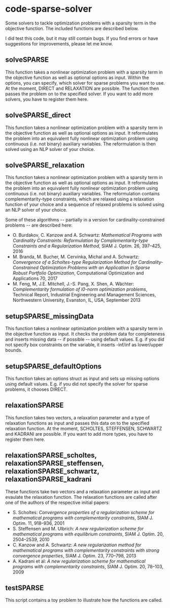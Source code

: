 # code-sparse-solver
Some solvers to tackle optimization problems with a sparsity term in the objective function. The included functions are described below.

I did test this code, but it may still contain bugs. If you find errors or have suggestions for improvements, please let me know.

## solveSPARSE

This function takes a nonlinear optimization problem with a sparsity term in the objective function as well as optional options as input. Within the options, you can specify, which solver for sparse problems you want to use. At the moment, DIRECT and RELAXATION are possible. The function then passes the problem on to the specified solver. If you want to add more solvers, you have to register them here.

## solveSPARSE_direct

This function takes a nonlinear optimization problem with a sparsity term in the objective function as well as optional options as input. It reformulates the problem into an equivalent fully nonlinear optimization problem using continuous (i.e. not binary) auxiliary variables. The reformulation is then solved using an NLP solver of your choice.

## solveSPARSE_relaxation

This function takes a nonlinear optimization problem with a sparsity term in the objective function as well as optional options as input. It reformulates the problem into an equivalent fully nonlinear optimization problem using continuous (i.e. not binary) auxiliary variables. The reformulation contains complementarity-type constraints, which are relaxed using a relaxation function of your choice and a sequence of relaxed problems is solved using an NLP solver of your choice.

Some of these algorithms -- partially in a version for cardinality-constrained problems -- are described here:
* O. Burdakov, C. Kanzow and A. Schwartz: *Mathematical Programs with Cardinality Constraints: Reformulation by Complementarity-type Constraints and a Regularization Method*, SIAM J. Optim. 26, 397–425, 2016
* M. Branda, M. Bucher, M. Cervinka, Michal and A. Schwartz: *Convergence of a Scholtes-type Regularization Method for Cardinality-Constrained Optimization Problems with an Application in Sparse Robust Portfolio Optimization*, Computational Optimization and Applications 70, 2017
* M. Feng, M, J.E. Mitchell, J.-S. Pang, X. Shen, A. Wächter: *Complementarity formulation of l0-norm optimization problems*, Technical Report, Industrial Engineering and Management Sciences, Northwestern University, Evanston, IL, USA, September 2013

## setupSPARSE_missingData

This function takes a nonlinear optimization problem with a sparsity term in the objective function as input. It checks the problem data for completeness and inserts missing data -- if possible -- using default values. E.g. if you did not specify box constraints on the variable, it inserts -inf/inf as lower/upper bounds.

## setupSPARSE_defaultOptions

This function takes an options struct as input and sets up missing options using default values. E.g. if you did not specify the solver for sparse problems, it chooses DIRECT.

## relaxationSPARSE

This function takes two vectors, a relaxation parameter and a type of relaxation functions as input and passes this data on to the specified relaxation function. At the moment, SCHOLTES, STEFFENSEN, SCHWARTZ and KADRANI are possible. If you want to add more types, you have to register them here.

## relaxationSPARSE_scholtes, relaxationSPARSE_steffensen, relaxationSPARSE_schwartz, relaxationSPARSE_kadrani

These functions take two vectors and a relaxation parameter as input and evaulate the relaxation function. The relaxation functions are called after one of the authors of the respective initial papers:
* S. Scholtes: *Convergence properties of a regularization scheme for mathematical programs with complementarity constraints*, SIAM J. Optim. 11, 918–936, 2001
* S. Steffensen and M. Ulbrich: *A new regularization scheme for mathematical programs with equilibrium constraints*, SIAM J. Optim. 20, 2504–2539, 2010
* C. Kanzow and A. Schwartz: *A new regularization method for mathematical programs with complementarity constraints with strong convergence properties*, SIAM J. Optim. 23, 770–798, 2013
* A. Kadrani et al: *A new regularization scheme for mathematical programs with complementarity constraints*, SIAM J. Optim. 20, 78–103, 2009

## testSPARSE

This script contains a toy problem to illustrate how the functions are called.
